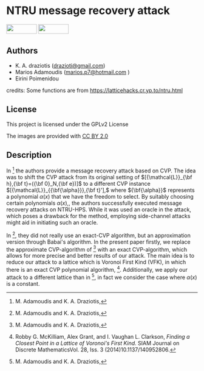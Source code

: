 # NTRU message recovery attack
<p float="left">
<img src="https://img.shields.io/badge/license-GPLv2-lightgrey.svg" width="80" height="25">
<img src="https://github.com/sagemath/artwork/blob/master/sage-logo-2018.svg" width="80" height="25"> 
</p>

## Authors

* K. A. draziotis (drazioti@gmail.com)
* Marios Adamoudis (marios.p7@hotmail.com )
* Eirini Poimenidou

credits: Some functions are from https://latticehacks.cr.yp.to/ntru.html

## License

This project is licensed under the GPLv2 License

The images are provided with [CC BY 2.0](https://creativecommons.org/licenses/by/2.0/)
## Description

In [^2] the authors provide a message recovery attack based on CVP. 
The idea was to shift the CVP attack from its original setting of
$[{\mathcal{L}}_{\bf h},{\bf t}=({\bf 0}_N,{\bf e})]$ to a different CVP instance  
$[{\mathcal{L}}_{{\bf{\alpha}}},{\bf t}'],$ where ${\bf{\alpha}}$ represents a polynomial 
${\alpha}(x)$ that we have the freedom to select. By suitably choosing certain polynomials
${\alpha}(x),$, the authors successfully executed message recovery attacks on NTRU-HPS. 
While it was used an oracle in the attack, which poses a drawback for the method, employing side-channel attacks might aid in initiating such an oracle.

In [^2], they did not really use an exact-CVP algorithm, but an approximation version through Babai's algorithm. In the present paper firstly, we replace the approximate CVP-algorithm of [^2] with an exact CVP-algorithm, which allows for more precise and better results of our attack. The main idea is to reduce our attack to a lattice which is Voronoi First Kind (VFK), in which there is an exact CVP polynomial algorithm, [^1]. Additionally, we apply our attack to a different lattice than in [^2], in fact we consider the case where $\alpha(x)$ is a constant.

[^1]:  Robby G. McKilliam, Alex Grant, and I. Vaughan L. Clarkson, _Finding a Closest Point in a Lattice of Voronoi's First Kind._ SIAM Journal on Discrete MathematicsVol. 28, Iss. 3 (2014)10.1137/140952806.
[^2]: M. Adamoudis and K. A. Draziotis,
